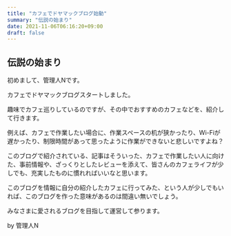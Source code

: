 ```yaml
---
title: "カフェでドヤマックブログ始動"
summary: "伝説の始まり"
date: 2021-11-06T06:16:20+09:00
draft: false
---
```


## 伝説の始まり

初めまして、管理人Nです。

カフェでドヤマックブログスタートしました。

趣味でカフェ巡りしているのですが、その中でおすすめのカフェなどを、紹介して行きます。

例えば、カフェで作業したい場合に、作業スペースの机が狭かったり、Wi-Fiが遅かったり、制限時間があって思ったように作業ができないと悲しいですよね？

このブログで紹介されている、記事はそういった、カフェで作業したい人に向けた、事前情報や、ざっくりとしたレビューを添えて、皆さんのカフェライフが少しでも、充実したものに慣れればいいなと思います。

このブログを情報に自分の紹介したカフェに行ってみた、という人が少しでもいれば、このブログを作った意味があるのは間違い無いでしょう。

みなさまに愛されるブログを目指して運営して参ります。

by 管理人N

